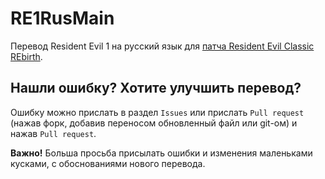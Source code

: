 # RE1RusMain
Перевод Resident Evil 1 на русский язык для [патча Resident Evil Classic REbirth](https://classicrebirth.com/index.php/downloads/resident-evil-classic-rebirth/).

## Нашли ошибку? Хотите улучшить перевод?
Ошибку можно прислать в раздел `Issues` или прислать `Pull request` (нажав форк, добавив переносом обновленный файл или git-ом) и нажав `Pull request`.

**Важно!** Больша просьба присылать ошибки и изменения маленьками кусками, с обоснованиями нового перевода.
